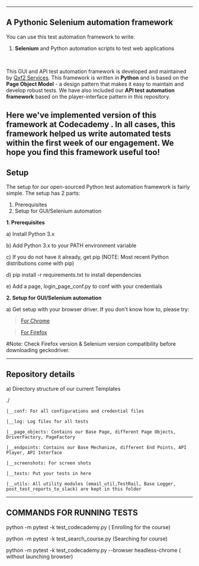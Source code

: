 

--------
A Pythonic Selenium automation framework
--------
You can use this test automation framework to write:

1. __Selenium__ and Python automation scripts to test web applications

&nbsp;

This GUI and API test automation framework is developed and maintained by [Qxf2 Services](https://qxf2.com). This framework is written in __Python__ and is based on the __Page Object Model__ - a design pattern that makes it easy to maintain and develop robust tests. We have also included our __API test automation framework__ based on the player-interface pattern in this repository.

Here we've implemented version of this framework at Codecademy . In all cases, this framework helped us write automated tests within the first week of our engagement. We hope you find this framework useful too!
------
Setup
------

The setup for our open-sourced Python test automation framework is fairly simple. 
The setup has 2 parts:

1. Prerequisites
2. Setup for GUI/Selenium automation


__1. Prerequisites__

a) Install Python 3.x

b) Add Python 3.x to your PATH environment variable

c) If you do not have it already, get pip (NOTE: Most recent Python distributions come with pip)

d) pip install -r requirements.txt to install dependencies

e) Add a page, login_page_conf.py to conf with your credentials 


__2. Setup for GUI/Selenium automation__


a) Get setup with your browser driver. If you don't know how to, please try:

   > [For Chrome](https://sites.google.com/a/chromium.org/chromedriver/getting-started)

   > [For Firefox]( https://developer.mozilla.org/en-US/docs/Mozilla/QA/Marionette/WebDriver)

#Note: Check Firefox version & Selenium version compatibility before downloading geckodriver.


-------------------
Repository details
-------------------
a) Directory structure of our current Templates

   ./

	|__conf: For all configurations and credential files

	|__log: Log files for all tests

	|__page_objects: Contains our Base Page, different Page Objects, DriverFactory, PageFactory

	|__endpoints: Contains our Base Mechanize, different End Points, API Player, API Interface

	|__screenshots: For screen shots

	|__tests: Put your tests in here

	|__utils: All utility modules (email_util,TestRail, Base Logger, post_test_reports_to_slack) are kept in this folder


---------------------------
COMMANDS FOR RUNNING TESTS
---------------------------
python -m pytest -k test_codecademy.py  ( Enrolling for the course)

python -m pytest -k test_search_course.py (Searching for course)

python -m pytest -k test_codecademy.py --browser headless-chrome ( without launching browser)
